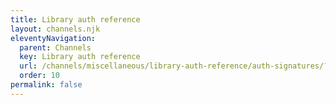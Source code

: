 ```yaml
---
title: Library auth reference
layout: channels.njk
eleventyNavigation:
  parent: Channels
  key: Library auth reference
  url: /channels/miscellaneous/library-auth-reference/auth-signatures/?ref=library-auth-reference
  order: 10
permalink: false
---
```

